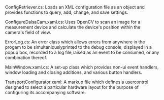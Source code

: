 ConfigRetriever.cs:
  Loads an XML configuration file as an object and provides functions to query, add, change, and save settings.


ConfigureDalsaCam.xaml.cs:
  Uses OpenCV to scan an image for a measurement device and calculate the device's position within the camera's field of view.


ErrorLog.cs:
  An error class which allows errors from anywhere in the progam to be simultaniouslyprinted to the debug console, displayed in a popup box, recorded to a log file,raised as an event to be consumed, or any combination thereof.


MainWindow.xaml.cs:
  A set-up class which provides non-ui event handlers, window loading and closing additions, and various button handlers.


TransportConfigurator.xaml:
  A markup file which defines a usercontrol designed to select a particular hardware layout for the purpose of configuring its accompanying software.

